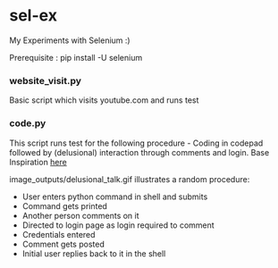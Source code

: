 # sel-ex
My Experiments with Selenium :)

Prerequisite : pip install -U selenium

### website_visit.py
Basic script which visits youtube.com and runs test

### code.py
This script runs test for the following procedure - Coding in codepad followed by (delusional) interaction through comments and login. Base Inspiration [here](https://gist.github.com/hugs/830011)

image_outputs/delusional_talk.gif illustrates a random procedure:

* User enters python command in shell and submits
* Command gets printed
* Another person comments on it
* Directed to login page as login required to comment
* Credentials entered
* Comment gets posted
* Initial user replies back to it in the shell
